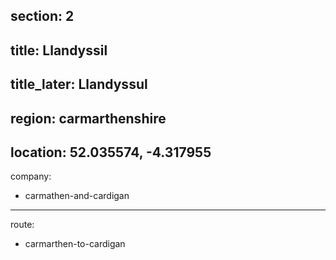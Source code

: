 section: 2
----
title: Llandyssil
----
title_later: Llandyssul
----
region: carmarthenshire
----
location: 52.035574, -4.317955
----
company:
- carmathen-and-cardigan
----
route:
- carmarthen-to-cardigan
